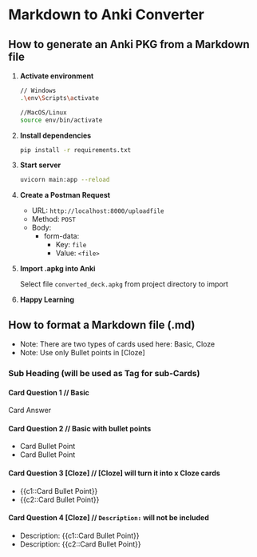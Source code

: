 # Markdown to Anki Converter

## How to generate an Anki PKG from a Markdown file

1. **Activate environment**

    ```bash
    // Windows
    .\env\Scripts\activate

    //MacOS/Linux
    source env/bin/activate
    ```

2. **Install dependencies**

    ```bash
    pip install -r requirements.txt
    ```

3. **Start server**

    ```bash
    uvicorn main:app --reload
    ```

4. **Create a Postman Request**

   - URL: `http://localhost:8000/uploadfile`
   - Method: `POST`
   - Body:
     - form-data:
       - Key: `file`
       - Value: `<file>`

5. **Import .apkg into Anki**

    Select file `converted_deck.apkg` from project directory to import

6. **Happy Learning**

## How to format a Markdown file (.md)

- Note: There are two types of cards used here: Basic, Cloze
- Note: Use only Bullet points in [Cloze]

### Sub Heading (will be used as Tag for sub-Cards)

#### Card Question 1 // Basic

Card Answer

#### Card Question 2 // Basic with bullet points

- Card Bullet Point
- Card Bullet Point

#### Card Question 3 [Cloze] // [Cloze] will turn it into x Cloze cards

- {{c1::Card Bullet Point}}
- {{c2::Card Bullet Point}}

#### Card Question 4 [Cloze] // `Description:` will not be included

- Description: {{c1::Card Bullet Point}}
- Description: {{c2::Card Bullet Point}}
